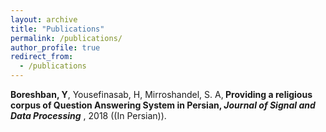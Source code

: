 ```yaml
---
layout: archive
title: "Publications"
permalink: /publications/
author_profile: true
redirect_from:
  - /publications
---
```




<b>Boreshban, Y</b>, Yousefinasab, H, Mirroshandel, S. A,<b> Providing a religious corpus of Question Answering System in Persian, <i>Journal of Signal and Data Processing</b> </i>, 2018 ((In Persian)). 
